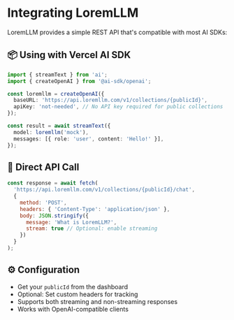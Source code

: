 # Integrating LoremLLM

LoremLLM provides a simple REST API that's compatible with most AI SDKs:

## 📦 Using with Vercel AI SDK
```typescript
import { streamText } from 'ai';
import { createOpenAI } from '@ai-sdk/openai';

const loremllm = createOpenAI({
  baseURL: 'https://api.loremllm.com/v1/collections/{publicId}',
  apiKey: 'not-needed', // No API key required for public collections
});

const result = await streamText({
  model: loremllm('mock'),
  messages: [{ role: 'user', content: 'Hello!' }],
});
```

## 🔌 Direct API Call
```javascript
const response = await fetch(
  'https://api.loremllm.com/v1/collections/{publicId}/chat',
  {
    method: 'POST',
    headers: { 'Content-Type': 'application/json' },
    body: JSON.stringify({
      message: 'What is LoremLLM?',
      stream: true // Optional: enable streaming
    })
  }
);
```

## ⚙️ Configuration
- Get your `publicId` from the dashboard
- Optional: Set custom headers for tracking
- Supports both streaming and non-streaming responses
- Works with OpenAI-compatible clients
